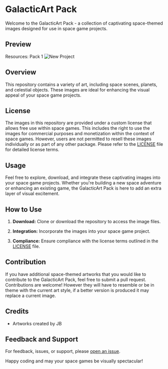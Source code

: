 # GalacticArt Pack

Welcome to the GalacticArt Pack - a collection of captivating space-themed images designed for use in space game projects.

## Preview
Resources: Pack 1
![New Project](https://github.com/jbezza123/GalacticArt-Pack/assets/83317736/5303477a-c6a8-41d9-8519-8e4b37fcec8c)

## Overview

This repository contains a variety of art, including space scenes, planets, and celestial objects. These images are ideal for enhancing the visual appeal of your space game projects.

## License

The images in this repository are provided under a custom license that allows free use within space games. This includes the right to use the images for commercial purposes and monetization within the context of space games. However, users are not permitted to resell these images individually or as part of any other package. Please refer to the [LICENSE](LICENSE) file for detailed license terms.

## Usage

Feel free to explore, download, and integrate these captivating images into your space game projects. Whether you're building a new space adventure or enhancing an existing game, the GalacticArt Pack is here to add an extra layer of visual excitement.

## How to Use

1. **Download:** Clone or download the repository to access the image files.

2. **Integration:** Incorporate the images into your space game project.

3. **Compliance:** Ensure compliance with the license terms outlined in the [LICENSE](LICENSE) file.

## Contribution

If you have additional space-themed artworks that you would like to contribute to the GalacticArt Pack, feel free to submit a pull request. Contributions are welcome!
However they will have to resemble or be in theme with the current art style, if a better version is produced it may replace a current image.

## Credits

- Artworks created by JB

## Feedback and Support

For feedback, issues, or support, please [open an issue](https://github.com/jbezza123/GalacticArt-Pack/issues).

Happy coding and may your space games be visually spectacular!


